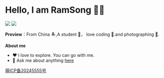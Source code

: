 # Hello, I am RamSong 👏🏻

![](https://img.shields.io/badge/python-3.11-orange?style=for-the-badge&logo=python&logoColor=orange)
![](https://img.shields.io/badge/html-5-green?style=for-the-badge&logo=html&logoColor=green)

**Preview**：From  China 🏝,A student 🏫， love coding 🐍.and photographing 🌿.

**About me**

- ❤️ I love to explore. You can go with me.
- 💬 Ask me about anything [here](https://github.com/RamSong/RamSong/issues)

<a href="https://icp.gov.moe/?keyword=20240006" target="_blank">萌ICP备20245555号</a>
